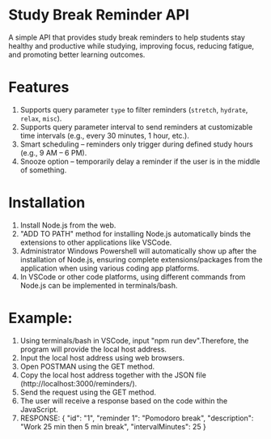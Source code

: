 # Study Break Reminder API

   A simple API that provides study break reminders to help students stay healthy and productive while studying, improving focus, reducing fatigue, and promoting better learning outcomes.

# Features
   1. Supports query parameter `type` to filter reminders (`stretch`, `hydrate`, `relax`, `misc`).
   2. Supports query parameter interval to send reminders at customizable time intervals (e.g., every 30 minutes, 1 hour, etc.).
   3. Smart scheduling – reminders only trigger during defined study hours (e.g., 9 AM – 6 PM).
   4. Snooze option – temporarily delay a reminder if the user is in the middle of something.

# Installation
   1. Install Node.js from the web.
   2. "ADD TO PATH" method for installing Node.js automatically binds the extensions to other applications like VSCode.
   3. Administrator Windows Powershell will automatically show up after the installation of Node.js, ensuring complete extensions/packages from the application          when using various coding app platforms.
   4. In VSCode or other code platforms, using different commands from Node.js can be implemented in terminals/bash.

# Example:
   1. Using terminals/bash in VSCode, input "npm run dev".Therefore, the program will provide the local host address.
   2. Input the local host address using web browsers.
   3. Open POSTMAN using the GET method.
   4. Copy the local host address together with the JSON file (http://localhost:3000/reminders/<id>).
   5. Send the request using the GET method.
   6. The user will receive a response based on the code within the JavaScript.
   7. RESPONSE:
        {
    "id": "1",
    "reminder 1": "Pomodoro break",
    "description": "Work 25 min then 5 min break",
    "intervalMinutes": 25
  }
   
   
   
    



